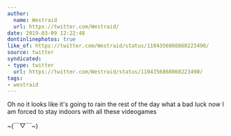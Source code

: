 ```yaml
---
author:
  name: Westraid
  url: https://twitter.com/Westraid/
date: 2019-03-09 12:22:48
dontinlinephotos: true
like_of: https://twitter.com/Westraid/status/1104356860860223490/
source: twitter
syndicated:
- type: twitter
  url: https://twitter.com/Westraid/status/1104356860860223490/
tags:
- westraid
---
```


Oh no it looks like it's going to rain the rest of the day what a bad luck now I am forced to stay indoors with all these videogames

~(￣▽￣~)